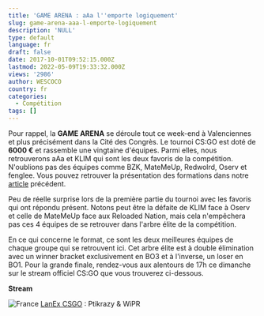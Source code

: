 ```yaml
---
title: 'GAME ARENA : aAa l''emporte logiquement'
slug: game-arena-aaa-l-emporte-logiquement
description: 'NULL'
type: default
language: fr
draft: false
date: 2017-10-01T09:52:15.000Z
lastmod: 2022-05-09T19:33:32.000Z
views: '2986'
author: WESCOCO
country: fr
categories:
  - Compétition
tags: []
---
```

Pour rappel, la **GAME ARENA** se déroule tout ce week-end à Valenciennes et plus précisément dans la Cité des Congrès. Le tournoi CS:GO est doté de **6000 €** et rassemble une vingtaine d'équipes. Parmi elles, nous retrouverons aAa et KLIM qui sont les deux favoris de la compétition. N'oublions pas des équipes comme BZK, MateMeUp, Redwolrd, Oserv et fenglee. Vous pouvez retrouver la présentation des formations dans notre [article](https://flickshot.fr/fr/game-arena-aaa-et-klim-favoris/&59cf4bad0ba3b) précédent.

Peu de réelle surprise lors de la première partie du tournoi avec les favoris qui ont répondu présent. Notons peut être la défaite de KLIM face à Oserv et celle de MateMeUp face aux Reloaded Nation, mais cela n'empêchera pas ces 4 équipes de se retrouver dans l'arbre élite de la compétition.

En ce qui concerne le format, ce sont les deux meilleures équipes de chaque groupe qui se retrouvent ici. Cet arbre élite est à double élimination avec un winner bracket exclusivement en BO3 et à l'inverse, un loser en BO1\. Pour la grande finale, rendez-vous aux alentours de 17h ce dimanche sur le stream officiel CS:GO que vous trouverez ci-dessous. 

**Stream** 

![France](/images/countries/fr.svg)⁠ [LanEx CSGO](https://go.twitch.tv/lanexperience%5Fcsgo) : Ptikrazy & WiPR
